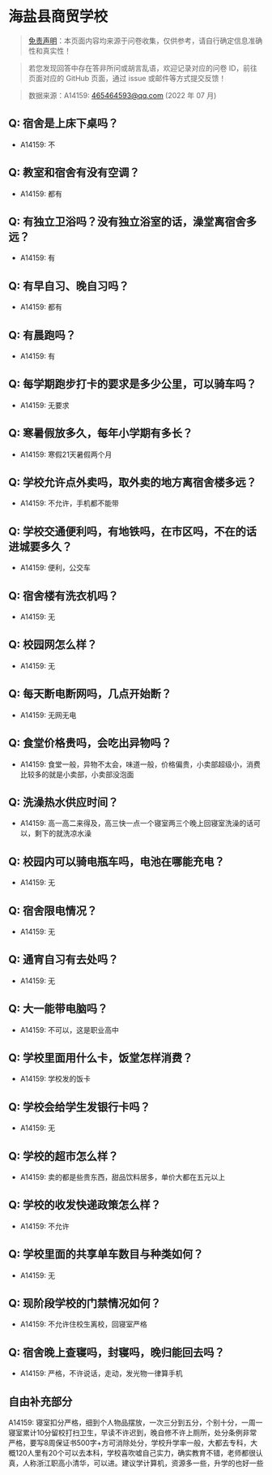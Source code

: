 # 海盐县商贸学校

> [免责声明](https://colleges.chat/#_3)：本页面内容均来源于问卷收集，仅供参考，请自行确定信息准确性和真实性！

> 若您发现回答中存在答非所问或胡言乱语，欢迎记录对应的问卷 ID，前往页面对应的 GitHub 页面，通过 issue 或邮件等方式提交反馈！

> 数据来源：A14159: 465464593@qq.com (2022 年 07 月)

## Q: 宿舍是上床下桌吗？

- A14159: 不

## Q: 教室和宿舍有没有空调？

- A14159: 都有

## Q: 有独立卫浴吗？没有独立浴室的话，澡堂离宿舍多远？

- A14159: 有

## Q: 有早自习、晚自习吗？

- A14159: 都有

## Q: 有晨跑吗？

- A14159: 有

## Q: 每学期跑步打卡的要求是多少公里，可以骑车吗？

- A14159: 无要求

## Q: 寒暑假放多久，每年小学期有多长？

- A14159: 寒假21天暑假两个月

## Q: 学校允许点外卖吗，取外卖的地方离宿舍楼多远？

- A14159: 不允许，手机都不能带

## Q: 学校交通便利吗，有地铁吗，在市区吗，不在的话进城要多久？

- A14159: 便利，公交车

## Q: 宿舍楼有洗衣机吗？

- A14159: 无

## Q: 校园网怎么样？

- A14159: 无

## Q: 每天断电断网吗，几点开始断？

- A14159: 无网无电

## Q: 食堂价格贵吗，会吃出异物吗？

- A14159: 食堂一般，异物不太会，味道一般，价格偏贵，小卖部超级小，消费比较多的就是小卖部，小卖部没泡面

## Q: 洗澡热水供应时间？

- A14159: 高一高二来得及，高三快一点一个寝室两三个晚上回寝室洗澡的话可以，剩下的就洗凉水澡

## Q: 校园内可以骑电瓶车吗，电池在哪能充电？

- A14159: 无

## Q: 宿舍限电情况？

- A14159: 无

## Q: 通宵自习有去处吗？

- A14159: 无

## Q: 大一能带电脑吗？

- A14159: 不可以，这是职业高中

## Q: 学校里面用什么卡，饭堂怎样消费？

- A14159: 学校发的饭卡

## Q: 学校会给学生发银行卡吗？

- A14159: 无

## Q: 学校的超市怎么样？

- A14159: 卖的都是些贵东西，甜品饮料居多，单价大都在五元以上

## Q: 学校的收发快递政策怎么样？

- A14159: 不允许

## Q: 学校里面的共享单车数目与种类如何？

- A14159: 无

## Q: 现阶段学校的门禁情况如何？

- A14159: 不允许住校生离校，回寝室严格

## Q: 宿舍晚上查寝吗，封寝吗，晚归能回去吗？

- A14159: 严格，不许说话，走动，发光物一律算手机

## 自由补充部分

A14159: 寝室扣分严格，细到个人物品摆放，一次三分到五分，个别十分，一周一寝室累计10分留校打扫卫生，早读不许迟到，晚自修不许上厕所，处分条例非常严格，要写8周保证书500字+方可消除处分，学校升学率一般，大都去专科，大概120人里有20个可以去本科，学校喜吹嘘自己实力，确实教育不错，老师都很认真，人称浙江职高小清华，可以进。建议学计算机，资源多一些，升学的也好一些